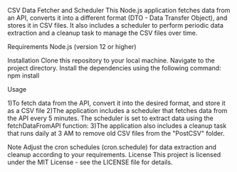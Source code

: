 CSV Data Fetcher and Scheduler
This Node.js application fetches data from an API, converts it into a different format (DTO - Data Transfer Object), and stores it in CSV files. It also includes a scheduler to perform periodic data extraction and a cleanup task to manage the CSV files over time.

Requirements
Node.js (version 12 or higher)

Installation
Clone this repository to your local machine.
Navigate to the project directory.
Install the dependencies using the following command:
npm install


Usage

1)To fetch data from the API, convert it into the desired format, and store it as a CSV file
2)The application includes a scheduler that fetches data from the API every 5 minutes. The scheduler is set to extract data using the fetchDataFromAPI function:
3)The application also includes a cleanup task that runs daily at 3 AM to remove old CSV files from the "PostCSV" folder.

Note
Adjust the cron schedules (cron.schedule) for data extraction and cleanup according to your requirements.
License
This project is licensed under the MIT License - see the LICENSE file for details.
